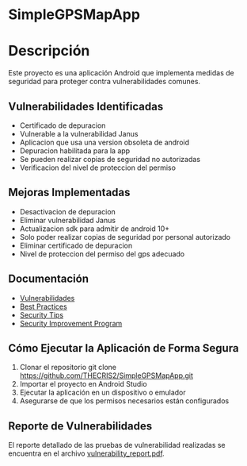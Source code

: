 # SimpleGPSMapApp #
# Descripción
Este proyecto es una aplicación Android que implementa medidas de seguridad para proteger
contra vulnerabilidades comunes.
## Vulnerabilidades Identificadas
- Certificado de depuracion
- Vulnerable a la vulnerabilidad Janus
- Aplicacion que usa una version obsoleta de android
- Depuracion habilitada para la app
- Se pueden realizar copias de seguridad no autorizadas
- Verificacion del nivel de proteccion del permiso
## Mejoras Implementadas
- Desactivacion de depuracion
- Eliminar vulnerabilidad Janus
- Actualizacion sdk para admitir de android 10+
- Solo poder realizar copias de seguridad por personal autorizado
- Eliminar certificado de depuracion
- Nivel de proteccion del permiso del gps adecuado
## Documentación
- [Vulnerabilidades](vulnerabilities.md)
- [Best Practices](best_practices.md)
- [Security Tips](security_tips.md)
- [Security Improvement Program](security_improvement_program.md)
## Cómo Ejecutar la Aplicación de Forma Segura
1. Clonar el repositorio git clone https://github.com/THECRIS2/SimpleGPSMapApp.git
2. Importar el proyecto en Android Studio
3. Ejecutar la aplicación en un dispositivo o emulador
4. Asegurarse de que los permisos necesarios están configurados
## Reporte de Vulnerabilidades 
El reporte detallado de las pruebas de vulnerabilidad realizadas se encuentra en el archivo [vulnerability_report.pdf](vulnerability_report.pdf).

